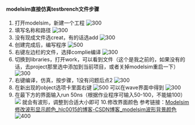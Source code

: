 #### modelsim直接仿真testbrench文件步骤
1. 打开modelsim，新建一个工程
![300](https://raw.githubusercontent.com/acdefg/cdn/main/obsidian/20220921183145.png)
2. 填写名称和路径
![300](https://raw.githubusercontent.com/acdefg/cdn/main/obsidian/20220921183453.png)
3. 没有现成文件选creat，有的话选add
![300](https://raw.githubusercontent.com/acdefg/cdn/main/obsidian/20220921183536.png)
4. 创建完成后，编写程序
![500](https://raw.githubusercontent.com/acdefg/cdn/main/obsidian/20220921183749.png)
5. 右键左边栏的文件，选择complie编译
![300](https://raw.githubusercontent.com/acdefg/cdn/main/obsidian/20220921183920.png)
6. 切换到libraries，打开work，可以看到文件（这个是我之前的，如果没有的话，去project那里选中添加到当前项目，或者关掉modelsim重启一下）
![300](https://raw.githubusercontent.com/acdefg/cdn/main/obsidian/20220921184028.png)
7. 右键编译，仿真，按步骤，1没有问题后点2
![300](https://raw.githubusercontent.com/acdefg/cdn/main/obsidian/20220921184303.png)
8. 在新出现的object选项卡里面右键
![500](https://raw.githubusercontent.com/acdefg/cdn/main/obsidian/20220921184425.png)
可以在wave界面中得到
![300](https://raw.githubusercontent.com/acdefg/cdn/main/obsidian/20220921184506.png)
9. 在最下方的界面输入run 50ns（根据作业程序可输入50-100，不能输100）
![](https://raw.githubusercontent.com/acdefg/cdn/main/obsidian/20220921184645.png)
就会有波形，调整到合适大小即可
10.修改界面颜色
参考链接：[Modelsim修改波形显示颜色_hlc0015的博客-CSDN博客_modelsim波形背景颜色](https://blog.csdn.net/qq_15062763/article/details/104422961)
![400](https://raw.githubusercontent.com/acdefg/cdn/main/obsidian/20220921184917.png)
